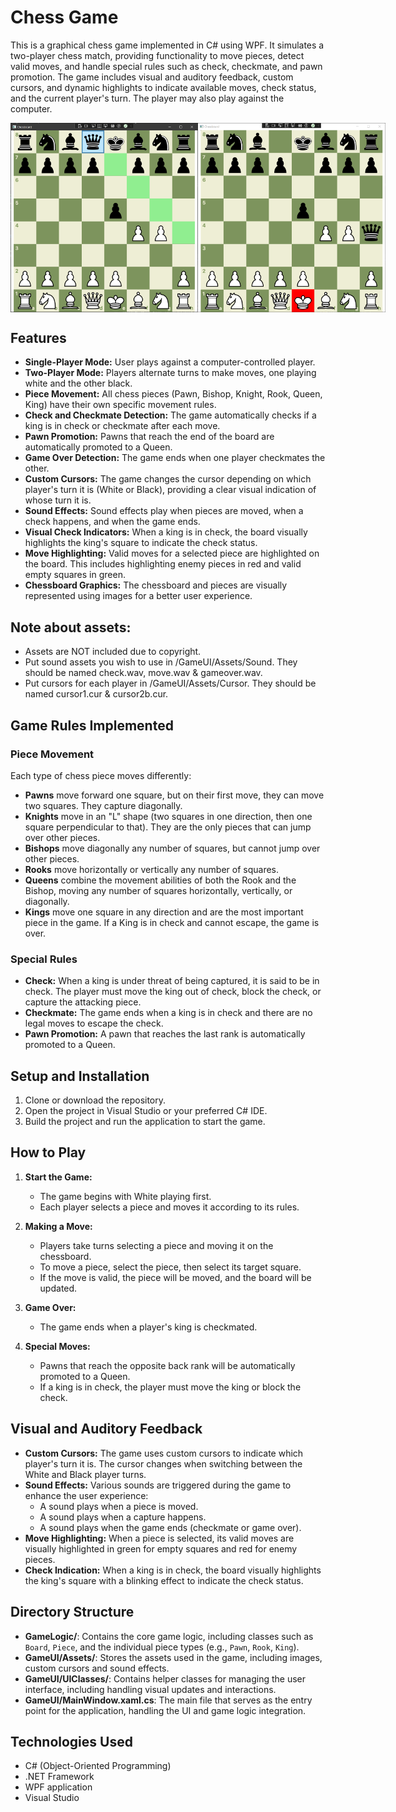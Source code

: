 # Chess Game
This is a graphical chess game implemented in C# using WPF. It simulates a two-player chess match, providing functionality to move pieces, detect valid moves, and handle special rules such as check, checkmate, and pawn promotion. The game includes visual and auditory feedback, custom cursors, and dynamic highlights to indicate available moves, check status, and the current player's turn. The player may also play against the computer.

<div style="display: flex; justify-content: space-around;">
  <img src="doc/Chess1.PNG" width="300px" />
  <img src="doc/Chess2.PNG" width="300px" />
</div>

## Features

- **Single-Player Mode:** User plays against a computer-controlled player.
- **Two-Player Mode:** Players alternate turns to make moves, one playing white and the other black.
- **Piece Movement:** All chess pieces (Pawn, Bishop, Knight, Rook, Queen, King) have their own specific movement rules.
- **Check and Checkmate Detection:** The game automatically checks if a king is in check or checkmate after each move.
- **Pawn Promotion:** Pawns that reach the end of the board are automatically promoted to a Queen.
- **Game Over Detection:** The game ends when one player checkmates the other.
- **Custom Cursors:** The game changes the cursor depending on which player's turn it is (White or Black), providing a clear visual indication of whose turn it is.
- **Sound Effects:** Sound effects play when pieces are moved, when a check happens, and when the game ends.
- **Visual Check Indicators:** When a king is in check, the board visually highlights the king's square to indicate the check status.
- **Move Highlighting:** Valid moves for a selected piece are highlighted on the board. This includes highlighting enemy pieces in red and valid empty squares in green.
- **Chessboard Graphics:** The chessboard and pieces are visually represented using images for a better user experience.

## Note about assets:
- Assets are NOT included due to copyright. 
- Put sound assets you wish to use in /GameUI/Assets/Sound. They should be named check.wav, move.wav & gameover.wav.
- Put cursors for each player in /GameUI/Assets/Cursor. They should be named cursor1.cur & cursor2b.cur.

## Game Rules Implemented

### Piece Movement

Each type of chess piece moves differently:

- **Pawns** move forward one square, but on their first move, they can move two squares. They capture diagonally.
- **Knights** move in an "L" shape (two squares in one direction, then one square perpendicular to that). They are the only pieces that can jump over other pieces.
- **Bishops** move diagonally any number of squares, but cannot jump over other pieces.
- **Rooks** move horizontally or vertically any number of squares.
- **Queens** combine the movement abilities of both the Rook and the Bishop, moving any number of squares horizontally, vertically, or diagonally.
- **Kings** move one square in any direction and are the most important piece in the game. If a King is in check and cannot escape, the game is over.

### Special Rules

- **Check:** When a king is under threat of being captured, it is said to be in check. The player must move the king out of check, block the check, or capture the attacking piece.
- **Checkmate:** The game ends when a king is in check and there are no legal moves to escape the check.
- **Pawn Promotion:** A pawn that reaches the last rank is automatically promoted to a Queen.

## Setup and Installation

1. Clone or download the repository.
2. Open the project in Visual Studio or your preferred C# IDE.
3. Build the project and run the application to start the game.

## How to Play

1. **Start the Game:**
   - The game begins with White playing first.
   - Each player selects a piece and moves it according to its rules.

2. **Making a Move:**
   - Players take turns selecting a piece and moving it on the chessboard.
   - To move a piece, select the piece, then select its target square.
   - If the move is valid, the piece will be moved, and the board will be updated.

3. **Game Over:**
   - The game ends when a player's king is checkmated.

4. **Special Moves:**
   - Pawns that reach the opposite back rank will be automatically promoted to a Queen.
   - If a king is in check, the player must move the king or block the check.

## Visual and Auditory Feedback

- **Custom Cursors:** The game uses custom cursors to indicate which player's turn it is. The cursor changes when switching between the White and Black player turns.
- **Sound Effects:** Various sounds are triggered during the game to enhance the user experience:
  - A sound plays when a piece is moved.
  - A sound plays when a capture happens.
  - A sound plays when the game ends (checkmate or game over).
- **Move Highlighting:** When a piece is selected, its valid moves are visually highlighted in green for empty squares and red for enemy pieces.
- **Check Indication:** When a king is in check, the board visually highlights the king's square with a blinking effect to indicate the check status.

## Directory Structure

- **GameLogic/**: Contains the core game logic, including classes such as `Board`, `Piece`, and the individual piece types (e.g., `Pawn`, `Rook`, `King`).
- **GameUI/Assets/**: Stores the assets used in the game, including images, custom cursors and sound effects.
- **GameUI/UIClasses/**: Contains helper classes for managing the user interface, including handling visual updates and interactions.
- **GameUI/MainWindow.xaml.cs**: The main file that serves as the entry point for the application, handling the UI and game logic integration.

## Technologies Used

- C# (Object-Oriented Programming)
- .NET Framework
- WPF application
- Visual Studio
